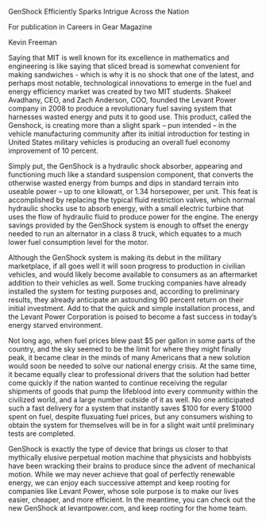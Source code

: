 GenShock Efficiently Sparks Intrigue Across the Nation

For publication in Careers in Gear Magazine

Kevin Freeman

Saying that MIT is well known for its excellence in mathematics and engineering is like saying that sliced bread is somewhat convenient for making sandwiches - which is why it is no shock that one of the latest, and perhaps most notable, technological innovations to emerge in the fuel and energy efficiency market was created by two MIT students.  Shakeel Avadhany, CEO, and Zach Anderson, COO, founded the Levant Power company in 2008 to produce a revolutionary fuel saving system that harnesses wasted energy and puts it to good use. This product, called the Genshock, is creating more than a slight spark – pun intended – in the vehicle manufacturing community after its initial introduction for testing in United States military vehicles is producing an overall fuel economy improvement of 10 percent. 

Simply put, the GenShock is a hydraulic shock absorber, appearing and functioning much like a standard suspension component, that converts the otherwise wasted energy from bumps and dips in standard terrain into useable power – up to one kilowatt, or 1.34 horsepower, per unit. This feat is accomplished by replacing the typical fluid restriction valves, which normal hydraulic shocks use to absorb energy, with a small electric turbine that uses the flow of hydraulic fluid to produce power for the engine. The energy savings provided by the GenShock system is enough to offset the energy needed to run an alternator in a class 8 truck, which equates to a much lower fuel consumption level for the motor. 

Although the GenShock system is making its debut in the military marketplace, if all goes well it will soon progress to production in civilian vehicles, and would likely become available to consumers as an aftermarket addition to their vehicles as well. Some trucking companies have already installed the system for testing purposes and, according to preliminary results, they already anticipate an astounding 90 percent return on their initial investment. Add to that the quick and simple installation process, and the Levant Power Corporation is poised to become a fast success in today’s energy starved environment. 

Not long ago, when fuel prices blew past $5 per gallon in some parts of the country, and the sky seemed to be the limit for where they might finally peak, it became clear in the minds of many Americans that a new solution would soon be needed to solve our national energy crisis. At the same time, it became equally clear to professional drivers that the solution had better come quickly if the nation wanted to continue receiving the regular shipments of goods that pump the lifeblood into every community within the civilized world, and a large number outside of it as well. No one anticipated such a fast delivery for a system that instantly saves $100 for every $1000 spent on fuel, despite fluxuating fuel prices, but any consumers wishing to obtain the system for themselves will be in for a slight wait until preliminary tests are completed. 

GenShock is exactly the type of device that brings us closer to that mythically elusive perpetual motion machine that physicists and hobbyists have been wracking their brains to produce since the advent of mechanical motion. While we may never achieve that goal of perfectly renewable energy, we can enjoy each successive attempt and keep rooting for companies like Levant Power, whose sole purpose is to make our lives easier, cheaper, and more efficient. In the meantime, you can check out the new GenShock at levantpower.com, and keep rooting for the home team.

